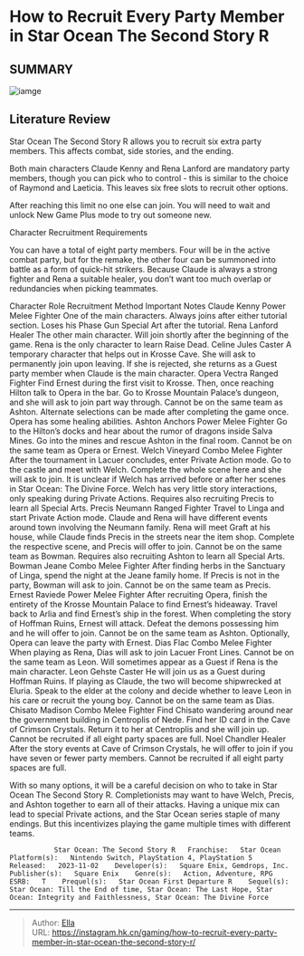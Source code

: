 # How to Recruit Every Party Member in Star Ocean The Second Story R


## SUMMARY 

![iamge](https://static1.srcdn.com/wordpress/wp-content/uploads/2023/11/full-cast-of-star-ocean-the-second-story-r.jpg)

## Literature Review

Star Ocean The Second Story R allows you to recruit six extra party members. This affects combat, side stories, and the ending.





Both main characters Claude Kenny and Rena Lanford are mandatory party members, though you can pick who to control - this is similar to the choice of Raymond and Laeticia. This leaves six free slots to recruit other options.






After reaching this limit no one else can join. You will need to wait and unlock New Game Plus mode to try out someone new.





 Character Recruitment Requirements 
          

You can have a total of eight party members. Four will be in the active combat party, but for the remake, the other four can be summoned into battle as a form of quick-hit strikers. Because Claude is always a strong fighter and Rena a suitable healer, you don’t want too much overlap or redundancies when picking teammates.

 Character  Role  Recruitment Method  Important Notes   Claude Kenny  Power Melee Fighter  One of the main characters. Always joins after either tutorial section.  Loses his Phase Gun Special Art after the tutorial.   Rena Lanford  Healer  The other main character. Will join shortly after the beginning of the game.  Rena is the only character to learn Raise Dead.   Celine Jules  Caster  A temporary character that helps out in Krosse Cave. She will ask to permanently join upon leaving.  If she is rejected, she returns as a Guest party member when Claude is the main character.   Opera Vectra  Ranged Fighter  Find Ernest during the first visit to Krosse. Then, once reaching Hilton talk to Opera in the bar. Go to Krosse Mountain Palace’s dungeon, and she will ask to join part way through.  Cannot be on the same team as Ashton. Alternate selections can be made after completing the game once. Opera has some healing abilities.   Ashton Anchors  Power Melee Fighter  Go to the Hilton’s docks and hear about the rumor of dragons inside Salva Mines. Go into the mines and rescue Ashton in the final room.  Cannot be on the same team as Opera or Ernest.   Welch Vineyard  Combo Melee Fighter  After the tournament in Lacuer concludes, enter Private Action mode. Go to the castle and meet with Welch. Complete the whole scene here and she will ask to join.  It is unclear if Welch has arrived before or after her scenes in Star Ocean: The Divine Force. Welch has very little story interactions, only speaking during Private Actions. Requires also recruiting Precis to learn all Special Arts.   Precis Neumann  Ranged Fighter  Travel to Linga and start Private Action mode. Claude and Rena will have different events around town involving the Neumann family. Rena will meet Graft at his house, while Claude finds Precis in the streets near the item shop. Complete the respective scene, and Precis will offer to join.  Cannot be on the same team as Bowman. Requires also recruiting Ashton to learn all Special Arts.   Bowman Jeane  Combo Melee Fighter  After finding herbs in the Sanctuary of Linga, spend the night at the Jeane family home. If Precis is not in the party, Bowman will ask to join.  Cannot be on the same team as Precis.   Ernest Raviede  Power Melee Fighter  After recruiting Opera, finish the entirety of the Krosse Mountain Palace to find Ernest’s hideaway. Travel back to Arlia and find Ernest’s ship in the forest. When completing the story of Hoffman Ruins, Ernest will attack. Defeat the demons possessing him and he will offer to join.  Cannot be on the same team as Ashton. Optionally, Opera can leave the party with Ernest.   Dias Flac  Combo Melee Fighter  When playing as Rena, Dias will ask to join Lacuer Front Lines.  Cannot be on the same team as Leon. Will sometimes appear as a Guest if Rena is the main character.   Leon Gehste  Caster  He will join us as a Guest during Hoffman Ruins. If playing as Claude, the two will become shipwrecked at Eluria. Speak to the elder at the colony and decide whether to leave Leon in his care or recruit the young boy.  Cannot be on the same team as Dias.   Chisato Madison  Combo Melee Fighter  Find Chisato wandering around near the government building in Centroplis of Nede. Find her ID card in the Cave of Crimson Crystals. Return it to her at Centroplis and she will join up.  Cannot be recruited if all eight party spaces are full.   Noel Chandler  Healer  After the story events at Cave of Crimson Crystals, he will offer to join if you have seven or fewer party members.  Cannot be recruited if all eight party spaces are full.   






With so many options, it will be a careful decision on who to take in Star Ocean The Second Story R. Completionists may want to have Welch, Precis, and Ashton together to earn all of their attacks. Having a unique mix can lead to special Private actions, and the Star Ocean series staple of many endings. But this incentivizes playing the game multiple times with different teams.

               Star Ocean: The Second Story R   Franchise:   Star Ocean    Platform(s):   Nintendo Switch, PlayStation 4, PlayStation 5    Released:   2023-11-02    Developer(s):   Square Enix, Gemdrops, Inc.    Publisher(s):   Square Enix    Genre(s):   Action, Adventure, RPG    ESRB:   T    Prequel(s):   Star Ocean First Departure R    Sequel(s):   Star Ocean: Till the End of time, Star Ocean: The Last Hope, Star Ocean: Integrity and Faithlessness, Star Ocean: The Divine Force      

---

> Author: [Ella](https://instagram.hk.cn/)  
> URL: https://instagram.hk.cn/gaming/how-to-recruit-every-party-member-in-star-ocean-the-second-story-r/  

